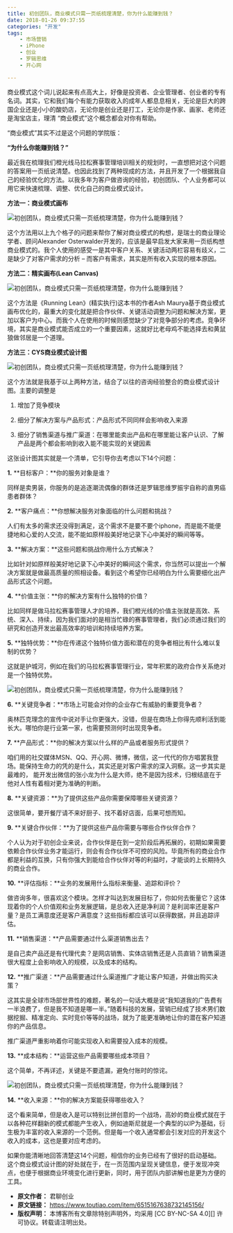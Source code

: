 ```yaml
---
title: 初创团队，商业模式只需一页纸梳理清楚，你为什么能赚到钱？
date: 2018-01-26 09:37:55
categories: "开发"
tags:
	- 市场营销
	- iPhone
	- 创业
	- 罗辑思维
	- 开心网

---
```


商业模式这个词儿说起来有点高大上，好像是投资者、企业管理者、创业者的专有名词。其实，它和我们每个有能力获取收入的成年人都息息相关，无论是巨大的跨国企业还是小小的酸奶店，无论你是创业还是打工，无论你是作家、画家、老师还是淘宝店主，理清 “商业模式”这个概念都会对你有帮助。

“商业模式”其实不过是这个问题的学院版：

**“为什么你能赚到钱？”**

最近我在梳理我们橙光线马拉松赛事管理培训相关的规划时，一直想把对这个问题的答案用一页纸说清楚。也因此找到了两种现成的方法，并且开发了一个根据我自己的经验优化的方法。以我多年为客户做咨询的经验，初创团队、个人业务都可以用它来快速梳理、调整、优化自己的商业模式设计。

**方法一：商业模式画布**

![初创团队，商业模式只需一页纸梳理清楚，你为什么能赚到钱？][FZV2-2YFU-ZEIV.jpg]

这个方法用以上九个格子的问题来帮你了解对商业模式的构想，是瑞士的商业理论学者、顾问Alexander Osterwalder开发的，应该是最早启发大家来用一页纸构想商业模式的。我个人使用的感受一是其中客户关系、关键活动两栏容易有歧义，二是缺少了对客户需求的分析 – 而客户有需求，其实是所有收入实现的根本原因。

**方法二：精实画布(Lean Canvas)**

![初创团队，商业模式只需一页纸梳理清楚，你为什么能赚到钱？][BNAR-7JU3-QFYB.jpg]

这个方法是《Running Lean》(精实执行)这本书的作者Ash Maurya基于商业模式画布优化的，最重大的变化就是把合作伙伴、关键活动调整为问题和解决方案，更加以客户为中心。而我个人在使用的时候则感觉缺少了对竞争部分的考虑。竞争环境，其实是商业模式能否成立的一个重要因素，这就好比老母鸡不能选择去和黄鼠狼做邻居是一个道理。

**方法三：CYS商业模式设计图**

![初创团队，商业模式只需一页纸梳理清楚，你为什么能赚到钱？][EVR7-BA3M-YB6B.jpg]

这个方法就是我基于以上两种方法，结合了以往的咨询经验整合的商业模式设计图。主要的调整是

1. 增加了竞争模块

2. 细分了解决方案与产品形式：产品形式不同同样会影响收入来源

3. 细分了销售渠道与推广渠道：在哪里能卖出产品和在哪里能让客户认识、了解产品是两个都会影响到收入能不能实现的关键因素

这张设计图其实就是一个清单，它引导你去考虑以下14个问题：

**1.** **目标客户：**你的服务对象是谁？

同样是卖男装，你服务的是追逐潮流偶像的群体还是罗辑思维罗振宇自称的直男癌患者群体？

**2.** **客户痛点：**你想解决服务对象面临的什么问题和挑战？

人们有太多的需求还没得到满足，这个需求不是要不要个iphone，而是能不能便捷地和心爱的人交流，能不能如原样般美好地记录下心中美好的瞬间等等。

**3.** **解决方案：**这些问题和挑战你用什么方式解决？

比如针对如原样般美好地记录下心中美好的瞬间这个需求，你当然可以提出一个解决方案就是做最高质量的照相设备。看到这个希望你已经明白为什么需要细化出产品形式这个问题。

**4.** **价值主张：**你的解决方案有什么独特的价值？

比如同样是做马拉松赛事管理人才的培养，我们橙光线的价值主张就是高效、系统、深入、持续，因为我们面对的是相当忙碌的赛事管理者，我们必须通过我们的研究和创造开发出最高效率的培训和持续培养方案。

**5.** **独特优势：**你在传递这个独特价值方面和潜在的竞争者相比有什么难以复制的优势？

这就是护城河，例如在我们的马拉松赛事管理行业，常年积累的政府合作关系绝对是一个独特优势。

![初创团队，商业模式只需一页纸梳理清楚，你为什么能赚到钱？][FJAV-QZJ6-JAUU.jpg]

**6.** **关键竞争者：**市场上可能会对你的企业存亡有威胁的重要竞争者？

奥林匹克理念的宣传中说对手让你更强大，没错，但是在商场上你得先顺利活到能长大。哪怕你是行业第一家，也需要预测何时出现竞争者。

**7.** **产品形式：**你的解决方案以什么样的产品或者服务形式提供？

咱们用的社交媒体MSN、QQ、开心网、微博，微信，这一代代的你方唱罢我登场。能保持生命力的凭的是什么，其实还是对客户需求的深入洞察。这一步其实是最难的， 能开发出微信的张小龙为什么是大师，绝不是因为技术，归根结底在于他对人性有着相对更为准确的判断。

**8.** **关键资源：**为了提供这些产品你需要保障哪些关键资源？

这很简单，要开餐厅请不来好厨子、找不着好店面，后果可想而知。

**9.** **关键合作伙伴：**为了提供这些产品你需要与哪些合作伙伴合作？

个人认为对于初创企业来说，合作伙伴是在到一定阶段后再拓展的，初期如果需要依赖合作伙伴业务才能运行，则会有合作伙伴不可控的风险。毕竟所有的商业合作都是利益的互换，只有你强大到能给合作伙伴对等的利益时，才能谈的上长期持久的商业合作。

**10.** **评估指标：**业务的发展用什么指标来衡量、追踪和评价？

做咨询多年，很喜欢这个模块。怎样才叫达到发展目标了，你如何去衡量它？这体现着你的个人价值观和业务发展逻辑，是总收入还是净利润？是利润率还是客户量？是员工满意度还是客户满意度？这些指标都应该可以获得数据，并且追踪评估。

**11.** **销售渠道：**产品需要通过什么渠道销售出去？

是自己卖产品还是有代理代卖？是网店销售、实体店销售还是人员直销？销售渠道很大程度上会影响收入的规模，以及成本的结构。

**12.** **推广渠道：**产品需要通过什么渠道推广才能让客户知道，并做出购买决策？

这其实是全球市场部世界性的难题，著名的一句话大概是说“我知道我的广告费有一半浪费了，但是我不知道是哪一半。”随着科技的发展，营销已经成了技术男们数据挖掘、精准定向、实时竞价等等的战场，就为了能更准确地让你的潜在客户知道你的产品信息。

推广渠道严重影响着你可能实现收入和需要投入成本的规模。

**13.** **成本结构：**运营这些产品需要哪些成本项目？

这个简单，不再详述，关键是不要遗漏，避免付账时的惊诧。

![初创团队，商业模式只需一页纸梳理清楚，你为什么能赚到钱？][AJER-2YRF-N67R.jpg]

**14.** **收入来源：**你的解决方案能获得哪些收入？

这个看来简单，但是收入是可以特别比拼创意的一个战场，高妙的商业模式就在于以各种花样翻新的模式都能产生收入，例如迪斯尼就是一个典型的以IP为基础，衍生极为丰富的收入来源的一个范例。但是每一个收入通常都会引发对应的开发这个收入的成本，这也是要对应考虑的。

如果你能清晰地回答清楚这14个问题，相信你的业务已经有了很好的启动基础。这个商业模式设计图的好处就在于，在一页范围内呈现关键信息，便于发现冲突点，也便于根据商业环境变化进行更新，同时，用于团队内部讲解也是更为方便的工具。


[FZV2-2YFU-ZEIV.jpg]: static/resources/crawler/FZV2-2YFU-ZEIV.jpg
[BNAR-7JU3-QFYB.jpg]: static/resources/crawler/BNAR-7JU3-QFYB.jpg
[EVR7-BA3M-YB6B.jpg]: static/resources/crawler/EVR7-BA3M-YB6B.jpg
[FJAV-QZJ6-JAUU.jpg]: static/resources/crawler/FJAV-QZJ6-JAUU.jpg
[AJER-2YRF-N67R.jpg]: static/resources/crawler/AJER-2YRF-N67R.jpg
 *  **原文作者：** 君聊创业
 *  **原文链接：** https://www.toutiao.com/item/6515167638732145156/
 *  **版权声明：** 本博客所有文章除特别声明外，均采用 [CC BY-NC-SA 4.0][] 许可协议。转载请注明出处。
